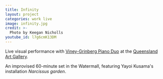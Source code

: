 ```yaml
---
title: Infinity
layout: project
categories: work live
image: infinity.jpg
credit: >-
  Photo by Keegan Nicholls
youtube_id: l7g6cmK13DM
---
```


Live visual performance with [Viney-Grinberg Piano Duo][vg] at
the [Queensland Art Gallery][qag].

An improvised 60-minute set in the Watermall, featuring Yayoi Kusama's
installation _Narcissus garden_.

[vg]: http://liamviney.com
[qag]: http://www.argosound.com/events/infinity
